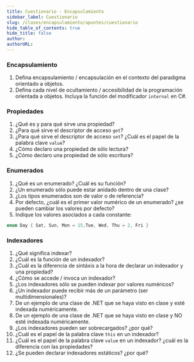 ```yaml
---
title: Cuestionario - Encapsulamiento
sidebar_label: Cuestionario
slug: /clases/encapsulamiento/apuntes/cuestionario
hide_table_of_contents: true
hide_title: false
author: 
authorURL: 
---
```

### Encapsulamiento
1. Defina encapsulamiento / encapsulación en el contexto del paradigma orientado a objetos.
2. Defina cada nivel de ocultamiento / accesibilidad de la programación orientada a objetos. Incluya la función del modificador `internal` en C#.

### Propiedades
1. ¿Qué es y para qué sirve una propiedad?
2. ¿Para qué sirve el descriptor de acceso `get`?
3. ¿Para qué sirve el descriptor de acceso `set`? ¿Cuál es el papel de la palabra clave `value`?
4. ¿Cómo declaro una propiedad de sólo lectura?
5. ¿Cómo declaro una propiedad de sólo escritura?

### Enumerados
1. ¿Qué es un enumerado? ¿Cuál es su función?
2. ¿Un enumerado sólo puede estar anidado dentro de una clase?
3. ¿Los tipos enumerados son de valor o de referencia?
4. Por defecto, ¿cuál es el primer valor numérico de un enumerado? ¿se pueden cambiar los valores por defecto?
5. Indique los valores asociados a cada constante:

```csharp
enum Day { Sat, Sun, Mon = 15,Tue, Wed, Thu = 2, Fri }
```

### Indexadores
1.  ¿Qué significa indexar?
2.  ¿Cuál es la función de un indexador?
3.  ¿Cuál es la diferencia de sintáxis a la hora de declarar un indexador y una propiedad?
4.  ¿Cómo se accede / invoca un indexador? 
5.  ¿Los indexadores sólo se pueden indexar por valores numéricos?
6.  ¿Un indexador puede recibir más de un parámetro (ser multidimensionales)?
7.  De un ejemplo de una clase de .NET que se haya visto en clase y esté indexada numéricamente.
8.  De un ejemplo de una clase de .NET que se haya visto en clase y NO esté indexada numéricamente.
9.  ¿Los indexadores pueden ser sobrecargados? ¿por qué? 
10. ¿Cuál es el papel de la palabra clave `this` en un indexador? 
11. ¿Cuál es el papel de la palabra clave `value` en un indexador? ¿cuál es la diferencia con las propiedades?
12. ¿Se pueden declarar indexadores estáticos? ¿por qué?